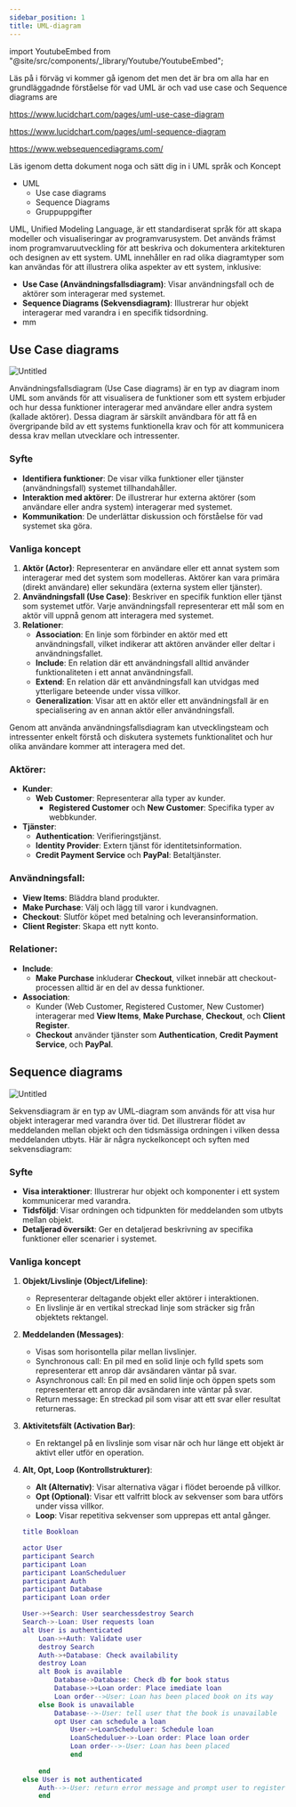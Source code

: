 ```yaml
---
sidebar_position: 1
title: UML-diagram
---
```


import YoutubeEmbed from "@site/src/components/_library/Youtube/YoutubeEmbed";

Läs på i förväg vi kommer gå igenom det men det är bra om alla har en grundläggadnde förståelse för vad UML är och vad use case och Sequence diagrams are

<YoutubeEmbed videoId="4emxjxonNRI" />

<YoutubeEmbed videoId="pCK6prSq8aw" />

https://www.lucidchart.com/pages/uml-use-case-diagram

https://www.lucidchart.com/pages/uml-sequence-diagram

https://www.websequencediagrams.com/

Läs igenom detta dokument noga och sätt dig in i UML språk och Koncept

- UML
    - Use case diagrams
    - Sequence Diagrams
    - Gruppuppgifter

UML, Unified Modeling Language, är ett standardiserat språk för att skapa modeller och visualiseringar av programvarusystem. Det används främst inom programvaruutveckling för att beskriva och dokumentera arkitekturen och designen av ett system. UML innehåller en rad olika diagramtyper som kan användas för att illustrera olika aspekter av ett system, inklusive:

- **Use Case (Användningsfallsdiagram)**: Visar användningsfall och de aktörer som interagerar med systemet.
- **Sequence Diagrams (Sekvensdiagram)**: Illustrerar hur objekt interagerar med varandra i en specifik tidsordning.
- mm

## Use Case diagrams

![Untitled](https://prod-files-secure.s3.us-west-2.amazonaws.com/59279b25-6549-4dfc-aa14-6256062e570b/cfc2c0a7-276e-4831-aa61-7ad7093c0023/Untitled.png)

Användningsfallsdiagram (Use Case diagrams) är en typ av diagram inom UML som används för att visualisera de funktioner som ett system erbjuder och hur dessa funktioner interagerar med användare eller andra system (kallade aktörer). Dessa diagram är särskilt användbara för att få en övergripande bild av ett systems funktionella krav och för att kommunicera dessa krav mellan utvecklare och intressenter.

### Syfte

- **Identifiera funktioner**: De visar vilka funktioner eller tjänster (användningsfall) systemet tillhandahåller.
- **Interaktion med aktörer**: De illustrerar hur externa aktörer (som användare eller andra system) interagerar med systemet.
- **Kommunikation**: De underlättar diskussion och förståelse för vad systemet ska göra.

### Vanliga koncept

1. **Aktör (Actor)**: Representerar en användare eller ett annat system som interagerar med det system som modelleras. Aktörer kan vara primära (direkt användare) eller sekundära (externa system eller tjänster).
2. **Användningsfall (Use Case)**: Beskriver en specifik funktion eller tjänst som systemet utför. Varje användningsfall representerar ett mål som en aktör vill uppnå genom att interagera med systemet.
3. **Relationer**:
    - **Association**: En linje som förbinder en aktör med ett användningsfall, vilket indikerar att aktören använder eller deltar i användningsfallet.
    - **Include**: En relation där ett användningsfall alltid använder funktionaliteten i ett annat användningsfall.
    - **Extend**: En relation där ett användningsfall kan utvidgas med ytterligare beteende under vissa villkor.
    - **Generalization**: Visar att en aktör eller ett användningsfall är en specialisering av en annan aktör eller användningsfall.

Genom att använda användningsfallsdiagram kan utvecklingsteam och intressenter enkelt förstå och diskutera systemets funktionalitet och hur olika användare kommer att interagera med det.

### Aktörer:

- **Kunder**:
    - **Web Customer**: Representerar alla typer av kunder.
        - **Registered Customer** och **New Customer**: Specifika typer av webbkunder.
- **Tjänster**:
    - **Authentication**: Verifieringstjänst.
    - **Identity Provider**: Extern tjänst för identitetsinformation.
    - **Credit Payment Service** och **PayPal**: Betaltjänster.

### Användningsfall:

- **View Items**: Bläddra bland produkter.
- **Make Purchase**: Välj och lägg till varor i kundvagnen.
- **Checkout**: Slutför köpet med betalning och leveransinformation.
- **Client Register**: Skapa ett nytt konto.

### Relationer:

- **Include**:
    - **Make Purchase** inkluderar **Checkout**, vilket innebär att checkout-processen alltid är en del av dessa funktioner.
- **Association**:
    - Kunder (Web Customer, Registered Customer, New Customer) interagerar med **View Items**, **Make Purchase**, **Checkout**, och **Client Register**.
    - **Checkout** använder tjänster som **Authentication**, **Credit Payment Service**, och **PayPal**.

## Sequence diagrams

![Untitled](https://prod-files-secure.s3.us-west-2.amazonaws.com/59279b25-6549-4dfc-aa14-6256062e570b/be556eb9-8ead-4a6a-9a21-487feb0f489a/Untitled.png)

Sekvensdiagram är en typ av UML-diagram som används för att visa hur objekt interagerar med varandra över tid. Det illustrerar flödet av meddelanden mellan objekt och den tidsmässiga ordningen i vilken dessa meddelanden utbyts. Här är några nyckelkoncept och syften med sekvensdiagram:

### Syfte

- **Visa interaktioner**: Illustrerar hur objekt och komponenter i ett system kommunicerar med varandra.
- **Tidsföljd**: Visar ordningen och tidpunkten för meddelanden som utbyts mellan objekt.
- **Detaljerad översikt**: Ger en detaljerad beskrivning av specifika funktioner eller scenarier i systemet.

### Vanliga koncept

1. **Objekt/Livslinje (Object/Lifeline)**:
    - Representerar deltagande objekt eller aktörer i interaktionen.
    - En livslinje är en vertikal streckad linje som sträcker sig från objektets rektangel.
2. **Meddelanden (Messages)**:
    - Visas som horisontella pilar mellan livslinjer.
    - Synchronous call: En pil med en solid linje och fylld spets som representerar ett anrop där avsändaren väntar på svar.
    - Asynchronous call: En pil med en solid linje och öppen spets som representerar ett anrop där avsändaren inte väntar på svar.
    - Return message: En streckad pil som visar att ett svar eller resultat returneras.
3. **Aktivitetsfält (Activation Bar)**:
    - En rektangel på en livslinje som visar när och hur länge ett objekt är aktivt eller utför en operation.
4. **Alt, Opt, Loop (Kontrollstrukturer)**:
    - **Alt (Alternativ)**: Visar alternativa vägar i flödet beroende på villkor.
    - **Opt (Optional)**: Visar ett valfritt block av sekvenser som bara utförs under vissa villkor.
    - **Loop**: Visar repetitiva sekvenser som upprepas ett antal gånger.
    
    ```lua
    title Bookloan
    
    actor User
    participant Search
    participant Loan
    participant LoanScheduluer
    participant Auth
    participant Database
    participant Loan order
    
    User->+Search: User searchessdestroy Search
    Search->-Loan: User requests loan
    alt User is authenticated
        Loan->+Auth: Validate user
        destroy Search
        Auth->+Database: Check availability
        destroy Loan
        alt Book is available
            Database->Database: Check db for book status
            Database->+Loan order: Place imediate loan
            Loan order-->User: Loan has been placed book on its way
        else Book is unavailable
            Database-->-User: tell user that the book is unavailable
            opt User can schedule a loan
                User->+LoanScheduluer: Schedule loan
                LoanScheduluer->-Loan order: Place loan order
                Loan order-->-User: Loan has been placed
                end
                
        end
    else User is not authenticated
        Auth-->-User: return error message and prompt user to register
        end
    ```